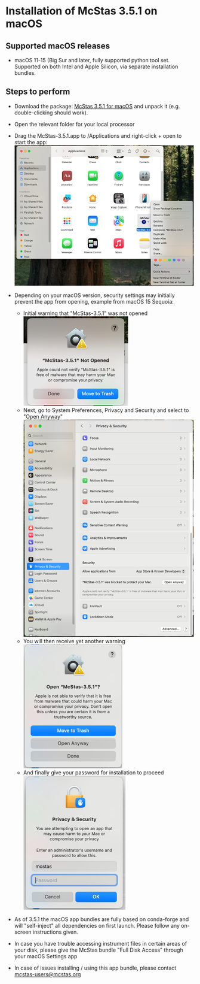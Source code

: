 # Installation of McStas 3.5.1 on macOS 

## Supported macOS releases
* macOS 11-15 (Big Sur and later, fully supported python tool set. Supported on both Intel and Apple Silicon,
  via separate installation bundles.

## Steps to perform

* Download the package:
  [McStas 3.5.1 for macOS](https://download.mcstas.org/mcstas-3.5.1/macOS/mcstas-3.5.1-macOS-conda.tar.gz)
 and unpack it (e.g. double-clicking should work).

* Open the relevant folder for your local processor

* Drag the McStas-3.5.1.app to /Applications and right-click + open to start the app:
![](screenshots/1_open-mcstas-from-Applications.png?raw=true)

* Depending on your macOS version, security settings may initially prevent the app from opening, example from macOS 15 Sequoia:
  - Initial warning that "McStas-3.5.1" was not opened 
  ![](screenshots/2_mcstas-not-opened.png?raw=true)
  - Next, go to System Preferences, Privacy and Security and select to
  "Open Anyway"
  ![](screenshots/3_mcstas-settings-open-anyway.png?raw=true)
  - You will then receive yet another warning
  ![](screenshots/4_mcstas-open-anyway.png?raw=true)
  - And finally give your password for installation to proceed
  ![](screenshots/5_admin-password.png?raw=true)

* As of 3.5.1 the macOS app bundles are fully based on conda-forge and will "self-inject" all dependencies on first launch. Please follow any on-screen instructions given.
  
* In case you have trouble accessing instrument files in certain areas
  of your disk, please give the McStas bundle "Full Disk Access"
  through your macOS Settings app

* In case of issues installing / using this app bundle, please contact mcstas-users@mcstas.org
